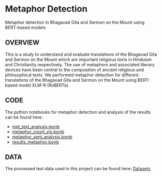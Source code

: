 # Metaphor Detection 
Metaphor detection in Bhagavad Gita and Sermon on the Mount using BERT-based models<br>

## OVERVIEW
This is a study to understand and evaluate translations of the Bhagavad Gita and Sermon on the Mount which are important religious texts in Hinduism and Christianity respectively. The use of metaphors and associated literary devices have been central to the composition of ancient religious and philosophical texts. We performed metaphor detection for different translations of the Bhagavad Gita and Sermon on the Mount using BERT-based model XLM-R (RoBERTa). 

## CODE
The python notebooks for metaphor detection and analysis of the results can be found here:
- [met_text_analysis.ipynb](https://github.com/sydney-machine-learning/metaphor-detection/blob/main/met_text_analysis.ipynb)
- [metaphor_count_vis.ipynb](https://github.com/sydney-machine-learning/metaphor-detection/blob/main/metaphor_count_vis.ipynb)
- [metaphor_sent_analysis.ipynb](https://github.com/sydney-machine-learning/metaphor-detection/blob/main/metaphor_sent_analysis.ipynb)
- [results_metaphor.ipynb](https://github.com/sydney-machine-learning/metaphor-detection/blob/main/results_metaphor.ipynb)

## DATA
The processed text data used in this project can be found here: [Datasets](https://github.com/sydney-machine-learning/metaphor-detection/tree/main/data)
